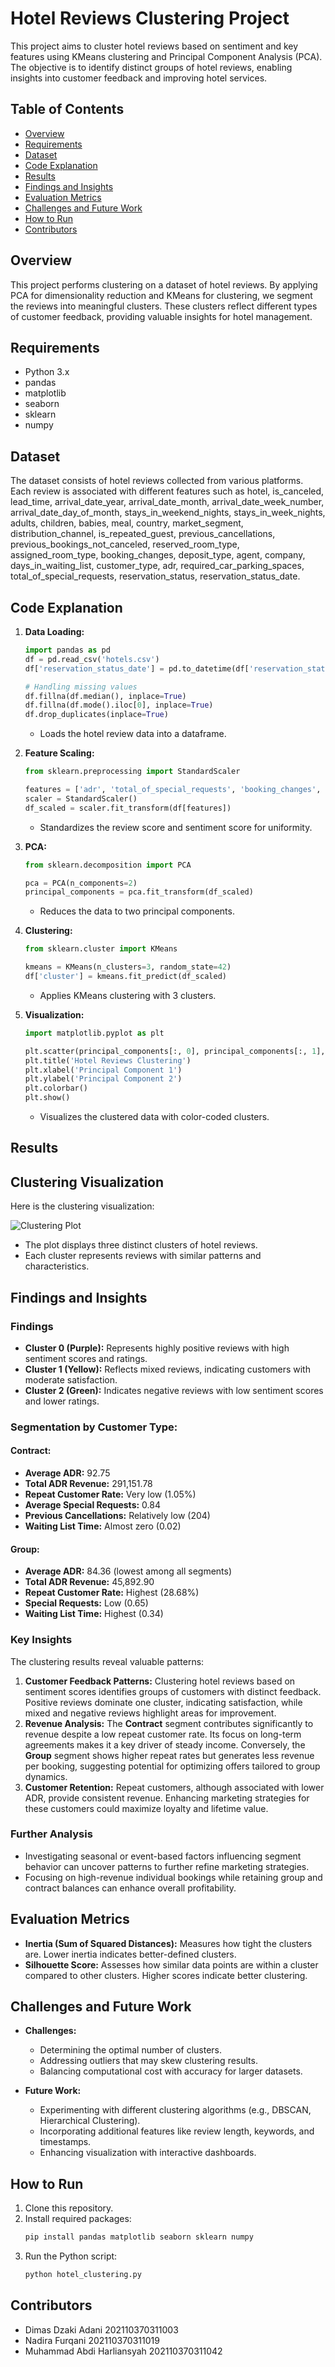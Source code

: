 # Hotel Reviews Clustering Project

This project aims to cluster hotel reviews based on sentiment and key features using KMeans clustering and Principal Component Analysis (PCA). The objective is to identify distinct groups of hotel reviews, enabling insights into customer feedback and improving hotel services.

## Table of Contents
- [Overview](#overview)
- [Requirements](#requirements)
- [Dataset](#dataset)
- [Code Explanation](#code-explanation)
- [Results](#results)
- [Findings and Insights](#findings-and-insights)
- [Evaluation Metrics](#evaluation-metrics)
- [Challenges and Future Work](#challenges-and-future-work)
- [How to Run](#how-to-run)
- [Contributors](#contributors)

## Overview
This project performs clustering on a dataset of hotel reviews. By applying PCA for dimensionality reduction and KMeans for clustering, we segment the reviews into meaningful clusters. These clusters reflect different types of customer feedback, providing valuable insights for hotel management.

## Requirements
- Python 3.x
- pandas
- matplotlib
- seaborn
- sklearn
- numpy

## Dataset
The dataset consists of hotel reviews collected from various platforms. Each review is associated with different features such as hotel, is_canceled, lead_time, arrival_date_year, arrival_date_month, arrival_date_week_number, arrival_date_day_of_month, stays_in_weekend_nights, stays_in_week_nights, adults, children, babies, meal, country, market_segment, distribution_channel, is_repeated_guest, previous_cancellations, previous_bookings_not_canceled, reserved_room_type, assigned_room_type, booking_changes, deposit_type, agent, company, days_in_waiting_list, customer_type, adr, required_car_parking_spaces, total_of_special_requests, reservation_status, reservation_status_date.

## Code Explanation
1. **Data Loading:**
   ```python
   import pandas as pd
   df = pd.read_csv('hotels.csv')
   df['reservation_status_date'] = pd.to_datetime(df['reservation_status_date'], errors='coerce')

   # Handling missing values
   df.fillna(df.median(), inplace=True)
   df.fillna(df.mode().iloc[0], inplace=True)
   df.drop_duplicates(inplace=True)
   ```
   - Loads the hotel review data into a dataframe.

2. **Feature Scaling:**
   ```python
   from sklearn.preprocessing import StandardScaler

   features = ['adr', 'total_of_special_requests', 'booking_changes', 'previous_cancellations', 'days_in_waiting_list']
   scaler = StandardScaler()
   df_scaled = scaler.fit_transform(df[features])
   ```
   - Standardizes the review score and sentiment score for uniformity.

3. **PCA:**
   ```python
   from sklearn.decomposition import PCA
   
   pca = PCA(n_components=2)
   principal_components = pca.fit_transform(df_scaled)
   ```
   - Reduces the data to two principal components.

4. **Clustering:**
   ```python
   from sklearn.cluster import KMeans

   kmeans = KMeans(n_clusters=3, random_state=42)
   df['cluster'] = kmeans.fit_predict(df_scaled)
   ```
   - Applies KMeans clustering with 3 clusters.

5. **Visualization:**
   ```python
   import matplotlib.pyplot as plt
   
   plt.scatter(principal_components[:, 0], principal_components[:, 1], c=df['cluster'], cmap='viridis')
   plt.title('Hotel Reviews Clustering')
   plt.xlabel('Principal Component 1')
   plt.ylabel('Principal Component 2')
   plt.colorbar()
   plt.show()
   ```
   - Visualizes the clustered data with color-coded clusters.

## Results
## Clustering Visualization
Here is the clustering visualization:

![Clustering Plot](./img/clustering.png)

- The plot displays three distinct clusters of hotel reviews.
- Each cluster represents reviews with similar patterns and characteristics.

## Findings and Insights
### Findings
- **Cluster 0 (Purple):** Represents highly positive reviews with high sentiment scores and ratings.
- **Cluster 1 (Yellow):** Reflects mixed reviews, indicating customers with moderate satisfaction.
- **Cluster 2 (Green):** Indicates negative reviews with low sentiment scores and lower ratings.

### Segmentation by Customer Type:
#### Contract:
- **Average ADR:** 92.75
- **Total ADR Revenue:** 291,151.78
- **Repeat Customer Rate:** Very low (1.05%)
- **Average Special Requests:** 0.84
- **Previous Cancellations:** Relatively low (204)
- **Waiting List Time:** Almost zero (0.02)

#### Group:
- **Average ADR:** 84.36 (lowest among all segments)
- **Total ADR Revenue:** 45,892.90
- **Repeat Customer Rate:** Highest (28.68%)
- **Special Requests:** Low (0.65)
- **Waiting List Time:** Highest (0.34)

### Key Insights
The clustering results reveal valuable patterns:
1. **Customer Feedback Patterns:** Clustering hotel reviews based on sentiment scores identifies groups of customers with distinct feedback. Positive reviews dominate one cluster, indicating satisfaction, while mixed and negative reviews highlight areas for improvement.
2. **Revenue Analysis:** The **Contract** segment contributes significantly to revenue despite a low repeat customer rate. Its focus on long-term agreements makes it a key driver of steady income. Conversely, the **Group** segment shows higher repeat rates but generates less revenue per booking, suggesting potential for optimizing offers tailored to group dynamics.
3. **Customer Retention:** Repeat customers, although associated with lower ADR, provide consistent revenue. Enhancing marketing strategies for these customers could maximize loyalty and lifetime value.

### Further Analysis
- Investigating seasonal or event-based factors influencing segment behavior can uncover patterns to further refine marketing strategies.
- Focusing on high-revenue individual bookings while retaining group and contract balances can enhance overall profitability.

## Evaluation Metrics
- **Inertia (Sum of Squared Distances):** Measures how tight the clusters are. Lower inertia indicates better-defined clusters.
- **Silhouette Score:** Assesses how similar data points are within a cluster compared to other clusters. Higher scores indicate better clustering.

## Challenges and Future Work
- **Challenges:**
  - Determining the optimal number of clusters.
  - Addressing outliers that may skew clustering results.
  - Balancing computational cost with accuracy for larger datasets.

- **Future Work:**
  - Experimenting with different clustering algorithms (e.g., DBSCAN, Hierarchical Clustering).
  - Incorporating additional features like review length, keywords, and timestamps.
  - Enhancing visualization with interactive dashboards.

## How to Run
1. Clone this repository.
2. Install required packages:
   ```bash
   pip install pandas matplotlib seaborn sklearn numpy
   ```
3. Run the Python script:
   ```bash
   python hotel_clustering.py
   ```

## Contributors
- Dimas Dzaki Adani         202110370311003
- Nadira Furqani            202110370311019
- Muhammad Abdi Harliansyah 202110370311042

